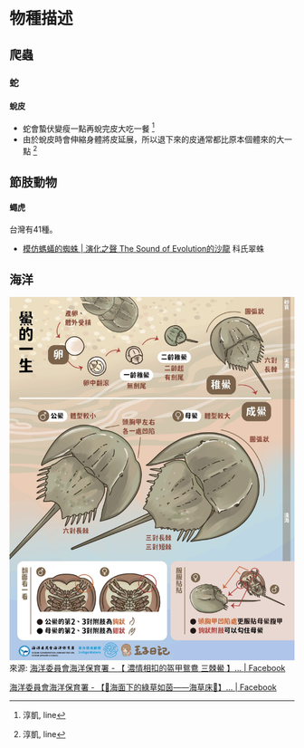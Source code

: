 # 物種描述

## 爬蟲

### 蛇

#### 蛻皮

- 蛇會蟄伏變瘦一點再蛻完皮大吃一餐 [^1]
- 由於蛻皮時會伸縮身體將皮延展，所以退下來的皮通常都比原本個體來的大一點 [^1]

## 節肢動物

#### 蠅虎
台灣有41種。

- [模仿螞蟻的蜘蛛 | 演化之聲 The Sound of Evolution的沙龍](https://vocus.cc/article/665881fafd897800012239ed) 科氏翠蛛


[^1]: 淳凱, line


## 海洋

![hourceshoe-crab](../assets/nature/horseshoe-crab.jpg)
來源: [海洋委員會海洋保育署 - 【 濃情相扣的盔甲鴛鴦 三棘鱟 】... | Facebook](https://www.facebook.com/ocaoactaiwan/posts/pfbid02jhTgCTcEEofe8zV6pARNV6iMiPbJVwTFk9ModSnDZ3xJ77kJniZmRTBdcEk2K5BFl)

[海洋委員會海洋保育署 - 【🌱海面下的綠草如茵——海草床🌱】... | Facebook](https://www.facebook.com/ocaoactaiwan/posts/pfbid0DNtQusk2fCh71hk2Xcg6UNfhcVLRL23qYjnv3tQEdW4MThfpU6pgG5sX6aqfkJqTl)

